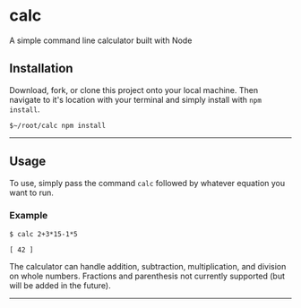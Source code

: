 # calc
A simple command line calculator built with Node

## Installation

Download, fork, or clone this project onto your local machine.  Then navigate to it's location with your terminal and simply install with `npm install`.

```shell
$~/root/calc npm install
```

---

## Usage

To use, simply pass the command `calc` followed by whatever equation you want to run.

### Example

```shell
$ calc 2+3*15-1*5

[ 42 ]
```

The calculator can handle addition, subtraction, multiplication, and division on whole numbers.  Fractions and parenthesis not currently supported (but will be added in the future).

---
